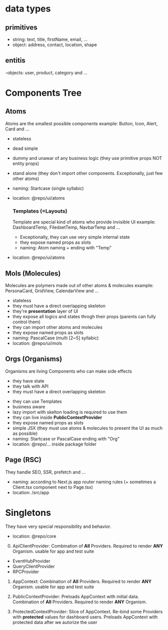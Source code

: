 # data types
## primitives
- string: text, title, firstName, email, ...
- object: address, contact, location, shape
## entitis
  -objects: user, product, category and ...

# Components Tree
## Atoms
Atoms are the smallest possible components
example: Button, Icon, Alert, Card and ...
- stateless
- dead simple
- dummy and unawar of any business logic (they use primitive props NOT entity props)
- stand alone (they don't import other components. Exceptionally, just few other atoms)
- naming: Startcase (single syllabic)
- location: @repo/ui/atoms

  ### Templates (=Layouts)
  Template are special kind of atoms who provide invisible UI
  example: DashboardTemp, FiledsetTemp, NavbarTemp and ...
  - Exceptionally, they can use very simple internal state
  - they expose named props as slots<ReactNode>
  - naming: Atom naming + ending with "Temp"
- location: @repo/ui/atoms

## Mols (Molecules)
Molecules are polymers made out of other atoms & molecules
  example: PersonaCard, GridView, CalendarView and ...
- stateless
- they must have a direct overlapping skeleton
- they're **presentation** layer of UI
- they expose all logics and states throgh their props (parents can fully control them)
- they can import other atoms and molecules
- they expose named props as slots<ReactNode>
- naming: PascalCase (multi [2~5] syllabic)
- location: @repo/ui/mols

## Orgs (Organisms)
Organisms are living Components who can make side effects
- they have state
- they talk with API
- they must have a direct overlapping skeleton
<!-- - they emit events -->
- they can use Templates
- business aware
- lazy import with skelton loading is required to use them
- they can live inside **PublicContextProvider**
- they expose named props as slots<ReactNode>
- simple JSX (they must use atoms & molecules to present the UI as much as possible)
- naming: Startcase or PascalCase ending with "Org"
- location: @repo/... inside package folder

## Page (RSC)
They handle SEO, SSR, prefetch and ...
- naming: according to Next.js app router naming rules (+ sometimes a Client.tsx component next to Page.tsx)
- location: <any nextjs repo>/src/app

# Singletons
They have very special responsibility and behavior.
- location: @repo/core

0. ApiClientProvider:
  Combination of **All** Providers. Required to render **ANY** Organism. usable for app and test suite
  - EventHubProvider
  - QueryClientProvider
  - RPCProvider

1. AppContext:
  Combination of **All** Providers. Required to render **ANY** Organism. usable for app and test suite

2. PublicContextProvider:
  Preloads AppContext with initial data.
  Combination of **All** Providers. Required to render **ANY** Organism.

3. ProtectedContextProvider:
  Slice of AppContext.
  Re-bind some Providers with **protected** values for dashboard users.
  Preloads AppContext with protected data after we autorize the user
